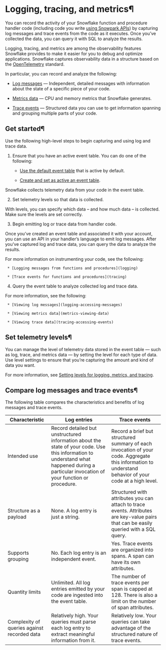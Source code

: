 # Logging, tracing, and metrics¶

You can record the activity of your Snowflake function and procedure handler
code (including code you write [using Snowpark APIs](../snowpark/index)) by
capturing log messages and trace events from the code as it executes. Once
you’ve collected the data, you can query it with SQL to analyze the results.

Logging, tracing, and metrics are among the observability features Snowflake
provides to make it easier for you to debug and optimize applications.
Snowflake captures observability data in a structure based on the
[OpenTelemetry](https://opentelemetry.io/) standard.

In particular, you can record and analyze the following:

  * [Log messages](logging) — Independent, detailed messages with information about the state of a specific piece of your code.

  * [Metrics data](metrics) — CPU and memory metrics that Snowflake generates.

  * [Trace events](tracing) — Structured data you can use to get information spanning and grouping multiple parts of your code.

## Get started¶

Use the following high-level steps to begin capturing and using log and trace
data.

  1. Ensure that you have an active event table. You can do one of the following:

     * [Use the default event table](event-table-setting-up.html#label-logging-event-table-default) that is active by default.

     * [Create and set as active an event table](event-table-setting-up.html#label-logging-event-table-create).

Snowflake collects telemetry data from your code in the event table.

  2. Set telemetry levels so that data is collected.

With levels, you can specify which data – and how much data – is collected.
Make sure the levels are set correctly.

  3. Begin emitting log or trace data from handler code.

Once you’ve created an event table and associated it with your account, you
can use an API in your handler’s language to emit log messages. After you’ve
captured log and trace data, you can query the data to analyze the results.

For more information on instrumenting your code, see the following:

     * [Logging messages from functions and procedures](logging)

     * [Trace events for functions and procedures](tracing)

  4. Query the event table to analyze collected log and trace data.

For more information, see the following:

     * [Viewing log messages](logging-accessing-messages)

     * [Viewing metrics data](metrics-viewing-data)

     * [Viewing trace data](tracing-accessing-events)

## Set telemetry levels¶

You can manage the level of telemetry data stored in the event table — such as
log, trace, and metrics data — by setting the level for each type of data. Use
level settings to ensure that you’re capturing the amount and kind of data you
want.

For more information, see [Setting levels for logging, metrics, and
tracing](telemetry-levels).

## Compare log messages and trace events¶

The following table compares the characteristics and benefits of log messages
and trace events.

Characteristic | Log entries | Trace events  
---|---|---  
Intended use | Record detailed but unstructured information about the state of your code. Use this information to understand what happened during a particular invocation of your function or procedure. | Record a brief but structured summary of each invocation of your code. Aggregate this information to understand behavior of your code at a high level.  
Structure as a payload | None. A log entry is just a string. | Structured with attributes you can attach to trace events. Attributes are key-value pairs that can be easily queried with a SQL query.  
Supports grouping | No. Each log entry is an independent event. | Yes. Trace events are organized into spans. A span can have its own attributes.  
Quantity limits | Unlimited. All log entries emitted by your code are ingested into the event table. | The number of trace events per span is capped at 128. There is also a limit on the number of span attributes.  
Complexity of queries against recorded data | Relatively high. Your queries must parse each log entry to extract meaningful information from it. | Relatively low. Your queries can take advantage of the structured nature of trace events.

